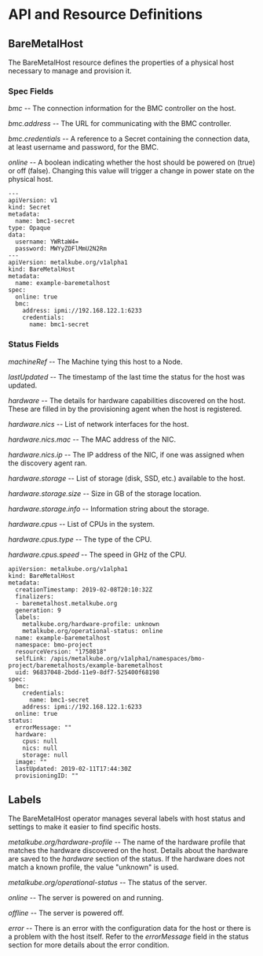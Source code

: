 # API and Resource Definitions

## BareMetalHost

The BareMetalHost resource defines the properties of a physical host
necessary to manage and provision it.

### Spec Fields

*bmc* -- The connection information for the BMC controller on the host.

*bmc.address* -- The URL for communicating with the BMC controller.

*bmc.credentials* -- A reference to a Secret containing the connection
data, at least username and password, for the BMC.

*online* -- A boolean indicating whether the host should be powered on
(true) or off (false). Changing this value will trigger a change in
power state on the physical host.

```
---
apiVersion: v1
kind: Secret
metadata:
  name: bmc1-secret
type: Opaque
data:
  username: YWRtaW4=
  password: MWYyZDFlMmU2N2Rm
---
apiVersion: metalkube.org/v1alpha1
kind: BareMetalHost
metadata:
  name: example-baremetalhost
spec:
  online: true
  bmc:
    address: ipmi://192.168.122.1:6233
    credentials:
      name: bmc1-secret
```

### Status Fields

*machineRef* -- The Machine tying this host to a Node.

*lastUpdated* -- The timestamp of the last time the status for the
host was updated.

*hardware* -- The details for hardware capabilities discovered on the
host. These are filled in by the provisioning agent when the host is
registered.

*hardware.nics* -- List of network interfaces for the host.

*hardware.nics.mac* -- The MAC address of the NIC.

*hardware.nics.ip* -- The IP address of the NIC, if one was assigned
when the discovery agent ran.

*hardware.storage* -- List of storage (disk, SSD, etc.) available to
the host.

*hardware.storage.size* -- Size in GB of the storage location.

*hardware.storage.info* -- Information string about the storage.

*hardware.cpus* -- List of CPUs in the system.

*hardware.cpus.type* -- The type of the CPU.

*hardware.cpus.speed* -- The speed in GHz of the CPU.

```
apiVersion: metalkube.org/v1alpha1
kind: BareMetalHost
metadata:
  creationTimestamp: 2019-02-08T20:10:32Z
  finalizers:
  - baremetalhost.metalkube.org
  generation: 9
  labels:
    metalkube.org/hardware-profile: unknown
    metalkube.org/operational-status: online
  name: example-baremetalhost
  namespace: bmo-project
  resourceVersion: "1750818"
  selfLink: /apis/metalkube.org/v1alpha1/namespaces/bmo-project/baremetalhosts/example-baremetalhost
  uid: 96837048-2bdd-11e9-8df7-525400f68198
spec:
  bmc:
    credentials:
      name: bmc1-secret
    address: ipmi://192.168.122.1:6233
  online: true
status:
  errorMessage: ""
  hardware:
    cpus: null
    nics: null
    storage: null
  image: ""
  lastUpdated: 2019-02-11T17:44:30Z
  provisioningID: ""
```

## Labels

The BareMetalHost operator manages several labels with host status and
settings to make it easier to find specific hosts.

*metalkube.org/hardware-profile* -- The name of the hardware profile
that matches the hardware discovered on the host. Details about the
hardware are saved to the *hardware* section of the status. If the
hardware does not match a known profile, the value "unknown" is used.

*metalkube.org/operational-status* -- The status of the server.

  *online* -- The server is powered on and running.

  *offline* -- The server is powered off.

  *error* -- There is an error with the configuration data for the
  host or there is a problem with the host itself. Refer to the
  *errorMessage* field in the status section for more details about
  the error condition.
